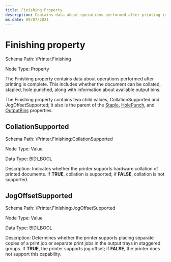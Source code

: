 ```yaml
---
title: Finishing Property
description: Contains data about operations performed after printing is complete.
ms.date: 09/07/2021
---
```


# Finishing property

Schema Path: \\Printer.Finishing

Node Type: Property

The Finishing property contains data about operations performed after printing is complete. This includes whether the document can be collated, stapled, hole punched, along with information about available output bins.

The Finishing property contains two child values, CollationSupported and JogOffsetSupported; it also is the parent of the [Staple](staple3.md), [HolePunch](holepunch3.md), and [OutputBins](outputbins2.md) properties.

## CollationSupported

Schema Path: \\Printer.Finishing:CollationSupported

Node Type: Value

Data Type: BIDI_BOOL

Description: Indicates whether the printer supports hardware collation of printed documents. If **TRUE**, collation is supported; if **FALSE**, collation is not supported.

## JogOffsetSupported

Schema Path: \\Printer.Finishing:JogOffsetSupported

Node Type: Value

Data Type: BIDI_BOOL

Description: Determines whether the printer supports placing separate copies of a print job or separate print jobs in the output trays in staggered groups. If **TRUE**, the printer supports jog offset; if **FALSE**, the printer does not support this capability.
